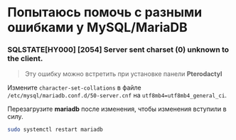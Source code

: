 # Попытаюсь помочь с разными ошибками у **MySQL**/**MariaDB**

### SQLSTATE[HY000] [2054] Server sent charset (0) unknown to the client.

> Эту ошибку можно встретить при установке панели **Pterodactyl**

Измените `character-set-collations` в файле `/etc/mysql/mariadb.conf.d/50-server.cnf` на `utf8mb4=utf8mb4_general_ci`.

Перезагрузите **mariadb** после изменения, чтобы изменения вступили в силу.

```bash
sudo systemctl restart mariadb
```
